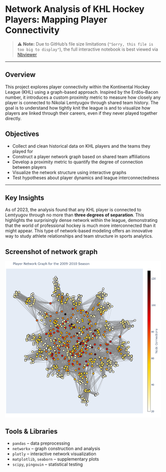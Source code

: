# Network Analysis of KHL Hockey Players: Mapping Player Connectivity


> ⚠️ **Note:** Due to GitHub’s file size limitations (`"Sorry, this file is too big to display"`), the full interactive notebook is best viewed via [Nbviewer](https://nbviewer.org/github/diana-legrand/pet_projects/blob/main/hockey_project/Diana_Legrand_Hockey_Project.ipynb)

---

## Overview

This project explores player connectivity within the Kontinental Hockey League (KHL) using a graph-based approach. Inspired by the Erdős–Bacon number, it introduces a custom proximity metric to measure how closely any player is connected to Nikolai Lemtyugov through shared team history. The goal is to understand how tightly knit the league is and to visualize how players are linked through their careers, even if they never played together directly.


## Objectives

- Collect and clean historical data on KHL players and the teams they played for  
- Construct a player network graph based on shared team affiliations  
- Develop a proximity metric to quantify the degree of connection between players  
- Visualize the network structure using interactive graphs  
- Test hypotheses about player dynamics and league interconnectedness  

---

## Key Insights

As of 2023, the analysis found that any KHL player is connected to Lemtyugov through no more than **three degrees of separation**.  This highlights the surprisingly dense network within the league, demonstrating that the world of professional hockey is much more interconnected than it might appear.  This type of network-based modeling offers an innovative way to study athlete relationships and team structure in sports analytics.



## Screenshot of network graph

![Screenshot or GIF of network graph](https://github.com/diana-legrand/pet_projects/blob/main/hockey_project/network_graph.png)


## Tools & Libraries

- `pandas` – data preprocessing  
- `networkx` – graph construction and analysis  
- `plotly` – interactive network visualization  
- `matplotlib`, `seaborn` – supplementary plots  
- `scipy`, `pingouin` – statistical testing
